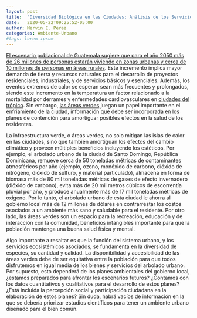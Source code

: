 ```yaml
---
layout: post
title:  "Diversidad Biológica en las Ciudades: Análisis de los Servicios Generados por el Arbolado Urbano"
date:   2020-05-22T09:25:52-05:00
author: Mervin E. Pérez
categories: Ambiente-Urbano
#tags: lorem ipsum
---
```


[El escenario poblacional de Guatemala sugiere que para el año 2050 más de 26 millones de personas estarán viviendo en zonas urbanas y cerca de 10 millones de personas en áreas rurales](https://ourworldindata.org/grapher/urban-and-rural-population-2050?country=GTM). Este incremento implica mayor demanda de tierra y recursos naturales para el desarrollo de proyectos residenciales, industriales, y de servicios básicos y esenciales. Además, los eventos extremos de calor se esperan sean más frecuentes y prolongados, siendo este incremento en la temperatura un factor relacionado a la mortalidad por derrames y enfermedades cardiovasculares en [ciudades del trópico](https://www.researchgate.net/publication/311704322_Climate_change_heat_and_mortality_in_the_tropical_urban_area_of_San_Juan_Puerto_Rico). Sin embargo, [las áreas verdes](https://www.researchgate.net/publication/313810665_A_heat_vulnerability_index_to_improve_urban_public_health_management_in_San_Juan_Puerto_Rico) juegan un papel importante en el enfriamiento de la ciudad, información que debe ser incorporada en los planes de contención para amortiguar posibles efectos en la salud de los residentes. 

La infraestructura verde, o áreas verdes, no solo mitigan las islas de calor en las ciudades, sino que también amortiguan los efectos del cambio climático y proveen múltiples beneficios incluyendo los estéticos. Por ejemplo, el arbolado urbano de la ciudad de Santo Domingo, República Dominicana, remueve cerca de 50 toneladas métricas de contaminantes atmosféricos por año (ejemplo, ozono, monóxido de carbono, dióxido de nitrógeno, dióxido de sulfuro, y material particulado), almacena en forma de biomasa más de 80 mil toneladas métricas de gases de efecto invernadero (dióxido de carbono), evita más de 20 mil metros cúbicos de escorrentía pluvial por año, y produce anualmente más de 17 mil toneladas métricas de oxígeno. Por lo tanto, el arbolado urbano de esta ciudad le ahorra al gobierno local más de 12 millones de dólares en contrarrestar los costos asociados a un ambiente más sano y saludable para el residente. Por otro lado, las áreas verdes son un espacio para la recreación, educación y de interacción con la comunidad, beneficios intangibles importante para que la población mantenga una buena salud física y mental.

Algo importante a resaltar es que la función del sistema urbano, y los servicios ecosistémicos asociados, se fundamenta en la diversidad de especies, su cantidad y calidad. La disponibilidad y accesibilidad de las áreas verdes debe de ser equitativa entre la población para que todos disfrutemos en igual media de los bienes y servicios del arbolado urbano. Por supuesto, esto dependerá de los planes ambientales del gobierno local, ¿estamos preparados para afrontar los escenarios futuros? ¿Contamos con los datos cuantitativos y cualitativos para el desarrollo de estos planes? ¿Está incluida la percepción social y participación ciudadana en la elaboración de estos planes? Sin duda, habrá vacíos de información en la que se debería priorizar estudios científicos para tener un ambiente urbano diseñado para el bien común.
